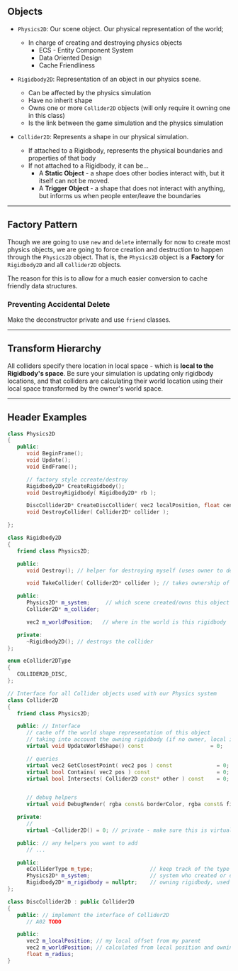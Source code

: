 ## Objects

- `Physics2D`: Our scene object.  Our physical representation of the world;
  - In charge of creating and destroying physics objects
    - ECS - Entity Component System
    - Data Oriented Design
    - Cache Friendliness

- `Rigidbody2D`: Representation of an object in our physics scene.  
  - Can be affected by the physics simulation
  - Have no inherit shape
  - Owns one or more `Collider2D` objects (will only require it owning one in this class)
  - Is the link between the game simulation and the physics simulation

- `Collider2D`:  Represents a shape in our physical simulation.  
  - If attached to a Rigidbody, represents the physical boundaries and properties of that body
  - If not attached to a Rigidbody, it can be...
    - A **Static Object** - a shape does other bodies interact with, but it itself can not be moved. 
    - A **Trigger Object** - a shape that does not interact with anything, but informs us when people enter/leave the boundaries

------

## Factory Pattern
Though we are going to use `new` and `delete` internally for now to create most physics objects, 
we are going to force creation and destruction to happen through the `Physics2D` object.  That is, the `Physics2D` object is a
**Factory** for `Rigidbody2D` and all `Collider2D` objects.  

The reason for this is to allow for a much easier conversion to cache friendly data structures. 



### Preventing Accidental Delete
Make the deconstructor private and use `friend` classes.


--- 

## Transform Hierarchy 

All colliders specify there location in local space - which is **local to the Rigidbody's space**.  Be sure your simulation is updating
only rigidbody locations, and that colliders are calculating their world location using their local space transformed by the owner's world space. 

---

## Header Examples

```cpp
class Physics2D
{
   public:
      void BeginFrame();
      void Update();
      void EndFrame();

      // factory style ccreate/destroy
      Rigidbody2D* CreateRigidbody(); 
      void DestroyRigidbody( Rigidbody2D* rb ); 

      DiscCollider2D* CreateDiscCollider( vec2 localPosition, float center ); 
      void DestroyCollider( Collider2D* collider ); 

};
```

```cpp
class Rigidbody2D
{
   friend class Physics2D;

   public:
      void Destroy(); // helper for destroying myself (uses owner to destroy self)

      void TakeCollider( Collider2D* collider ); // takes ownership of a collider (destroying my current one if present)

   public:
      Physics2D* m_system;     // which scene created/owns this object
      Collider2D* m_collider; 

      vec2 m_worldPosition;   // where in the world is this rigidbody

   private:
      ~Rigidbody2D(); // destroys the collider
};
```

```cpp
enum eCollider2DType
{
   COLLIDER2D_DISC,
};

// Interface for all Collider objects used with our Physics system
class Collider2D
{
   friend class Physics2D;

   public: // Interface 
      // cache off the world shape representation of this object
      // taking into account the owning rigidbody (if no owner, local is world)
      virtual void UpdateWorldShape() const                     = 0; 

      // queries 
      virtual vec2 GetClosestPoint( vec2 pos ) const              = 0; 
      virtual bool Contains( vec2 pos ) const                     = 0; 
      virtual bool Intersects( Collider2D const* other ) const    = 0; 


      // debug helpers
      virtual void DebugRender( rgba const& borderColor, rgba const& fillColor ) = 0; 

   private: 
      // 
      virtual ~Collider2D() = 0; // private - make sure this is virtual so correct deconstructor gets called

   public: // any helpers you want to add
      // ...

   public:  
      eColliderType m_type;                  // keep track of the type - will help with collision later
      Physics2D* m_system;                   // system who created or destr
      Rigidbody2D* m_rigidbody = nullptr;    // owning rigidbody, used for calculating world shape
};
```

```cpp
class DiscCollider2D : public Collider2D
{
   public: // implement the interface of Collider2D
      // A02 TODO

   public:
      vec2 m_localPosition; // my local offset from my parent
      vec2 m_worldPosition; // calculated from local position and owning rigidbody if present
      float m_radius; 
}
```